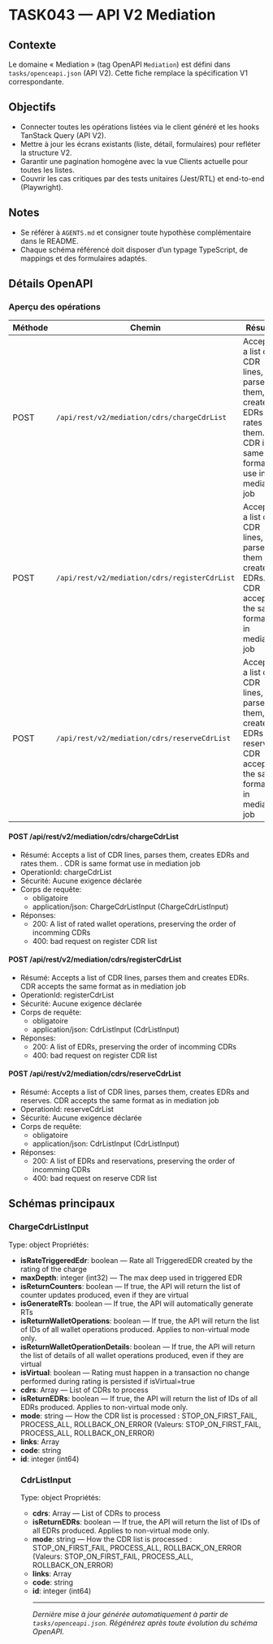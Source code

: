 # TASK043 — API V2 Mediation

## Contexte
Le domaine « Mediation » (tag OpenAPI `Mediation`) est défini dans `tasks/openceapi.json` (API V2). Cette fiche remplace la spécification V1 correspondante.

## Objectifs
- Connecter toutes les opérations listées via le client généré et les hooks TanStack Query (API V2).
- Mettre à jour les écrans existants (liste, détail, formulaires) pour refléter la structure V2.
- Garantir une pagination homogène avec la vue Clients actuelle pour toutes les listes.
- Couvrir les cas critiques par des tests unitaires (Jest/RTL) et end-to-end (Playwright).

## Notes
- Se référer à `AGENTS.md` et consigner toute hypothèse complémentaire dans le README.
- Chaque schéma référencé doit disposer d’un typage TypeScript, de mappings et des formulaires adaptés.

## Détails OpenAPI

### Aperçu des opérations

| Méthode | Chemin | Résumé | OperationId |
| --- | --- | --- | --- |
| POST | `/api/rest/v2/mediation/cdrs/chargeCdrList` | Accepts a list of CDR lines, parses them, creates EDRs and rates them. . CDR is same format use in mediation job | chargeCdrList |
| POST | `/api/rest/v2/mediation/cdrs/registerCdrList` | Accepts a list of CDR lines, parses them and creates EDRs. CDR accepts the same format as in mediation job | registerCdrList |
| POST | `/api/rest/v2/mediation/cdrs/reserveCdrList` | Accepts a list of CDR lines, parses them, creates EDRs and reserves. CDR accepts the same format as in mediation job | reserveCdrList |

#### POST /api/rest/v2/mediation/cdrs/chargeCdrList

- Résumé: Accepts a list of CDR lines, parses them, creates EDRs and rates them. . CDR is same format use in mediation job
- OperationId: chargeCdrList
- Sécurité: Aucune exigence déclarée
- Corps de requête:
  - obligatoire
  - application/json: ChargeCdrListInput (ChargeCdrListInput)
- Réponses:
  - 200: A list of rated wallet operations, preserving the order of incomming CDRs
  - 400: bad request on register CDR list

#### POST /api/rest/v2/mediation/cdrs/registerCdrList

- Résumé: Accepts a list of CDR lines, parses them and creates EDRs. CDR accepts the same format as in mediation job
- OperationId: registerCdrList
- Sécurité: Aucune exigence déclarée
- Corps de requête:
  - obligatoire
  - application/json: CdrListInput (CdrListInput)
- Réponses:
  - 200: A list of EDRs, preserving the order of incomming CDRs
  - 400: bad request on register CDR list

#### POST /api/rest/v2/mediation/cdrs/reserveCdrList

- Résumé: Accepts a list of CDR lines, parses them, creates EDRs and reserves. CDR accepts the same format as in mediation job
- OperationId: reserveCdrList
- Sécurité: Aucune exigence déclarée
- Corps de requête:
  - obligatoire
  - application/json: CdrListInput (CdrListInput)
- Réponses:
  - 200: A list of EDRs and reservations, preserving the order of incomming CDRs
  - 400: bad request on reserve CDR list

## Schémas principaux

### ChargeCdrListInput
Type: object
Propriétés:
- **isRateTriggeredEdr**: boolean — Rate all TriggeredEDR created by the rating of the charge
- **maxDepth**: integer (int32) — The max deep used in triggered EDR
- **isReturnCounters**: boolean — If true, the API will return the list of counter updates produced, even if they are virtual
- **isGenerateRTs**: boolean — If true, the API will automatically generate RTs
- **isReturnWalletOperations**: boolean — If true, the API will return the list of IDs of all wallet operations produced. Applies to non-virtual mode only.
- **isReturnWalletOperationDetails**: boolean — If true, the API will return the list of details of all wallet operations produced, even if they are virtual
- **isVirtual**: boolean — Rating must happen in a transaction no change performed during rating is persisted if isVirtual=true
- **cdrs**: Array<string> — List of CDRs to process
- **isReturnEDRs**: boolean — If true, the API will return the list of IDs of all EDRs produced. Applies to non-virtual mode only.
- **mode**: string — How the CDR list is processed : STOP_ON_FIRST_FAIL, PROCESS_ALL, ROLLBACK_ON_ERROR (Valeurs: STOP_ON_FIRST_FAIL, PROCESS_ALL, ROLLBACK_ON_ERROR)
- **links**: Array<object>
- **code**: string
- **id**: integer (int64)

### CdrListInput
Type: object
Propriétés:
- **cdrs**: Array<string> — List of CDRs to process
- **isReturnEDRs**: boolean — If true, the API will return the list of IDs of all EDRs produced. Applies to non-virtual mode only.
- **mode**: string — How the CDR list is processed : STOP_ON_FIRST_FAIL, PROCESS_ALL, ROLLBACK_ON_ERROR (Valeurs: STOP_ON_FIRST_FAIL, PROCESS_ALL, ROLLBACK_ON_ERROR)
- **links**: Array<object>
- **code**: string
- **id**: integer (int64)

---

_Dernière mise à jour générée automatiquement à partir de `tasks/openceapi.json`. Régénérez après toute évolution du schéma OpenAPI._
